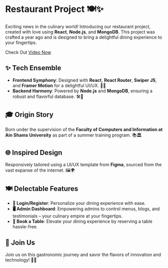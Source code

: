 # Restaurant Project 🍽️✨

Exciting news in the culinary world! Introducing our restaurant project, created with love using **React**, **Node.js**, and **MongoDB**. This project was crafted a year ago and is designed to bring a delightful dining experience to your fingertips.

Check Out [Video Now](https://www.linkedin.com/posts/mohamed-e-mad_restaurantwebsite-reactjs-nodejs-activity-7154492980043689985-NEuu?utm_source=share&utm_medium=member_desktop)

## ✨ Tech Ensemble

- **Frontend Symphony**: Designed with **React**, **React Router**, **Swiper JS**, and **Framer Motion** for a delightful UI/UX. 🎨✨
- **Backend Harmony**: Powered by **Node.js** and **MongoDB**, ensuring a robust and flavorful database. 🛠️🍲

## 🎓 Origin Story

Born under the supervision of the **Faculty of Computers and Information at Ain Shams University** as part of a summer training program. 📚🏛️

## 🌐 Inspired Design

Responsively tailored using a UI/UX template from **Figma**, sourced from the vast expanse of the internet. 🖼️🌍

## 🍽️ Delectable Features

- **🚪 Login/Register**: Personalize your dining experience with ease.
- **🖥️ Admin Dashboard**: Empowering admins to control menus, blogs, and testimonials – your culinary empire at your fingertips.
- **📅 Book a Table**: Elevate your dining experience by reserving a table hassle-free.

## 🍴 Join Us

Join us on this gastronomic journey and savor the flavors of innovation and technology! 🚀🌟
